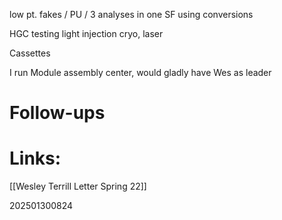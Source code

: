 


low pt. fakes / PU /
3 analyses in one
SF using conversions

HGC testing light injection cryo, laser

Cassettes 

I run Module assembly center, 
would gladly have Wes as leader

# Follow-ups


# Links: 
[[Wesley Terrill Letter Spring 22]]



202501300824
